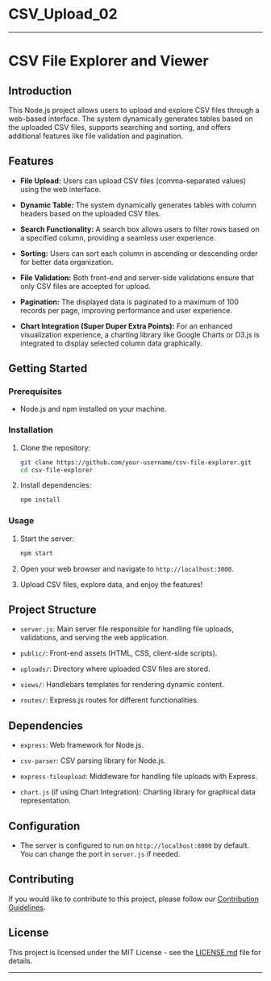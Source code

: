 # CSV_Upload_02
--------------------------------------

# CSV File Explorer and Viewer

## Introduction

This Node.js project allows users to upload and explore CSV files through a web-based interface. The system dynamically generates tables based on the uploaded CSV files, supports searching and sorting, and offers additional features like file validation and pagination.

## Features

- **File Upload:** Users can upload CSV files (comma-separated values) using the web interface.

- **Dynamic Table:** The system dynamically generates tables with column headers based on the uploaded CSV files.

- **Search Functionality:** A search box allows users to filter rows based on a specified column, providing a seamless user experience.

- **Sorting:** Users can sort each column in ascending or descending order for better data organization.

- **File Validation:** Both front-end and server-side validations ensure that only CSV files are accepted for upload.

- **Pagination:** The displayed data is paginated to a maximum of 100 records per page, improving performance and user experience.

- **Chart Integration (Super Duper Extra Points):** For an enhanced visualization experience, a charting library like Google Charts or D3.js is integrated to display selected column data graphically.

## Getting Started

### Prerequisites

- Node.js and npm installed on your machine.

### Installation

1. Clone the repository:

   ```bash
   git clone https://github.com/your-username/csv-file-explorer.git
   cd csv-file-explorer
   ```

2. Install dependencies:

   ```bash
   npm install
   ```

### Usage

1. Start the server:

   ```bash
   npm start
   ```

2. Open your web browser and navigate to `http://localhost:3000`.

3. Upload CSV files, explore data, and enjoy the features!

## Project Structure

- `server.js`: Main server file responsible for handling file uploads, validations, and serving the web application.

- `public/`: Front-end assets (HTML, CSS, client-side scripts).

- `uploads/`: Directory where uploaded CSV files are stored.

- `views/`: Handlebars templates for rendering dynamic content.

- `routes/`: Express.js routes for different functionalities.

## Dependencies

- `express`: Web framework for Node.js.

- `csv-parser`: CSV parsing library for Node.js.

- `express-fileupload`: Middleware for handling file uploads with Express.

- `chart.js` (if using Chart Integration): Charting library for graphical data representation.

## Configuration

- The server is configured to run on `http://localhost:8000` by default. You can change the port in `server.js` if needed.

## Contributing

If you would like to contribute to this project, please follow our [Contribution Guidelines](CONTRIBUTING.md).

## License

This project is licensed under the MIT License - see the [LICENSE.md](LICENSE.md) file for details.

---

